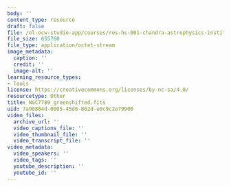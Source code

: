 ```yaml
---
body: ''
content_type: resource
draft: false
file: /ol-ocw-studio-app/courses/res-hs-001-chandra-astrophysics-institute/ngc7789_greenshifted.fits
file_size: 655760
file_type: application/octet-stream
image_metadata:
  caption: ''
  credit: ''
  image-alt: ''
learning_resource_types:
- Tools
license: https://creativecommons.org/licenses/by-nc-sa/4.0/
resourcetype: Other
title: NGC7789_greenshifted.fits
uid: 7a90804d-0005-45d6-862d-e0c9c2e79900
video_files:
  archive_url: ''
  video_captions_file: ''
  video_thumbnail_file: ''
  video_transcript_file: ''
video_metadata:
  video_speakers: ''
  video_tags: ''
  youtube_description: ''
  youtube_id: ''
---
```

